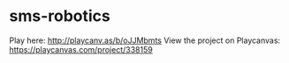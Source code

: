 sms-robotics
============

Play here: http://playcanv.as/b/oJJMbmts
View the project on Playcanvas: https://playcanvas.com/project/338159